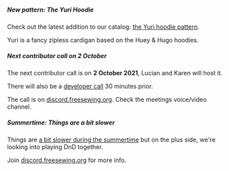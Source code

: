 ##### New pattern: The Yuri Hoodie

Check out the latest addition to our catalog: [the Yuri hoodie pattern](/designs/yuri/).

Yuri is a fancy zipless cardigan based on the Huey & Hugo hoodies.

##### Next contributor call on 2 October

The next contributor call is on **2 October 2021**, Lucian and Karen will host it.

There will also be a [developer call](https://github.com/freesewing/freesewing/issues/1352) 30 minutes prior.

The call is on [discord.freesewing.org](https://discord.freesewing.org/).
Check the meetings voice/video channel.


##### Summertime: Things are a bit slower

Things are [a bit slower during the summertime](https://github.com/freesewing/freesewing/discussions/1139) but
on the plus side, we're looking into playing DnD together.

Join [discord.freesewing.org](https://discord.freesewing.org/) for more info.
